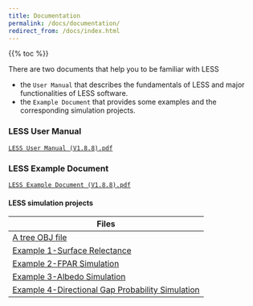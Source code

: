 ```yaml
---
title: Documentation
permalink: /docs/documentation/
redirect_from: /docs/index.html
---
```


{{% toc %}}

There are two documents that help you to be familiar with LESS
- the `User Manual` that describes the fundamentals of LESS and major functionalities of LESS software.
- the `Example Document` that provides some examples and the corresponding simulation projects.

### LESS User Manual
[`LESS User Manual (V1.8.8).pdf`](http://lessrt.org/Attachments/LESS_User_Manual_1.8.8.pdf)

### LESS Example Document

[`LESS Example Document (V1.8.8).pdf`](http://lessrt.org/Attachments/LESS_Example_Document_V1.8.8.pdf)

#### LESS simulation projects

| Files |
| ------ |
| [A tree OBJ file](http://lessrt.org/Attachments/OBJ_File.zip) | 
| [Example 1-Surface Relectance](http://lessrt.org/Attachments/Example1-Surface_reflectance.zip) |
| [Example 2-FPAR Simulation](http://lessrt.org/Attachments/Example2-fPAR.zip) |
| [Example 3-Albedo Simulation](http://lessrt.org/Attachments/Example3-albedo.zip) |
| [Example 4-Directional Gap Probability Simulation](http://lessrt.org/Attachments/Example4-directional_gap_probability.zip) |
